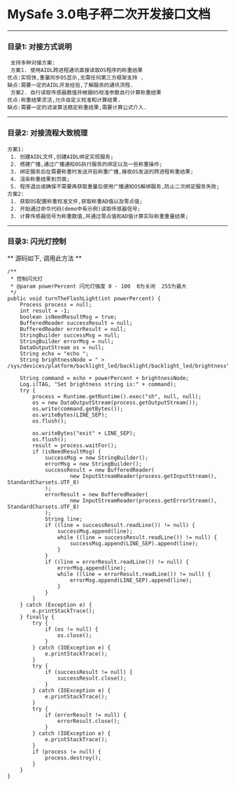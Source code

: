 
# MySafe 3.0电子秤二次开发接口文档

----

### 目录1: 对接方式说明
	 支持多种对接方案:
	 方案1. 使用AIDL跨进程通讯直接读取OS程序的称重结果
	优点:实现快,重量同步OS显示,无需任何第三方框架支持 .
	缺点:需要一定的AIDL开发经验,了解服务的通讯流程.
	 方案2. 自行读取传感器数值并根据OS校准参数自行计算称重结果
	优点:称重结果灵活,允许自定义校准和计算结果.
	缺点:需要一定的滤波算法稳定称重结果,需要计算公式介入.

---

### 目录2: 对接流程大致梳理
	方案1:
	 1. 创建AIDL文件,创建AIDL绑定实现服务;
	 2. 搭建广播,通过广播通知OS执行服务的绑定以及一些称重操作;
	 3. 绑定服务后在需要称重时发送开启称重广播,接收OS发送的跨进程称重结果;
	 4. 渲染称重结果到页面;
	 5. 程序退出或确保不需要再获取重量后使用广播通知OS解绑服务,防止二次绑定服务失败;
	方案2:
	 1. 获取OS配置称重校准文件,获取称重AD值以及零点值;
	 2. 开始通过命令代码(demo中有示例)读取传感器信号;
	 3. 计算传感器信号为称重数值,并通过零点值和AD值计算实际称重重量结果;

---

### 目录3: 闪光灯控制
** 源码如下, 调用此方法 ** 
```
/**
 * 控制闪光灯
 * @param powerPercent 闪光灯强度 0 - 100  0为关闭  255为最大
 */
public void turnTheFlashLight(int powerPercent) {
    Process process = null;
    int result = -1;
    boolean isNeedResultMsg = true;
    BufferedReader successResult = null;
    BufferedReader errorResult = null;
    StringBuilder successMsg = null;
    StringBuilder errorMsg = null;
    DataOutputStream os = null;
    String echo = "echo ";
    String brightnessNode = " > /sys/devices/platform/backlight_led/backlight/backlight_led/brightness";

    String command = echo + powerPercent + brightnessNode;
    Log.i(TAG, "Set brightness string is:" + command);
    try {
        process = Runtime.getRuntime().exec("sh", null, null);
        os = new DataOutputStream(process.getOutputStream());
        os.write(command.getBytes());
        os.writeBytes(LINE_SEP);
        os.flush();

        os.writeBytes("exit" + LINE_SEP);
        os.flush();
        result = process.waitFor();
        if (isNeedResultMsg) {
            successMsg = new StringBuilder();
            errorMsg = new StringBuilder();
            successResult = new BufferedReader(
                    new InputStreamReader(process.getInputStream(), StandardCharsets.UTF_8)
            );
            errorResult = new BufferedReader(
                    new InputStreamReader(process.getErrorStream(), StandardCharsets.UTF_8)
            );
            String line;
            if ((line = successResult.readLine()) != null) {
                successMsg.append(line);
                while ((line = successResult.readLine()) != null) {
                    successMsg.append(LINE_SEP).append(line);
                }
            }
            if ((line = errorResult.readLine()) != null) {
                errorMsg.append(line);
                while ((line = errorResult.readLine()) != null) {
                    errorMsg.append(LINE_SEP).append(line);
                }
            }
        }
    } catch (Exception e) {
        e.printStackTrace();
    } finally {
        try {
            if (os != null) {
                os.close();
            }
        } catch (IOException e) {
            e.printStackTrace();
        }
        try {
            if (successResult != null) {
                successResult.close();
            }
        } catch (IOException e) {
            e.printStackTrace();
        }
        try {
            if (errorResult != null) {
                errorResult.close();
            }
        } catch (IOException e) {
            e.printStackTrace();
        }
        if (process != null) {
            process.destroy();
        }
    }
}
```
